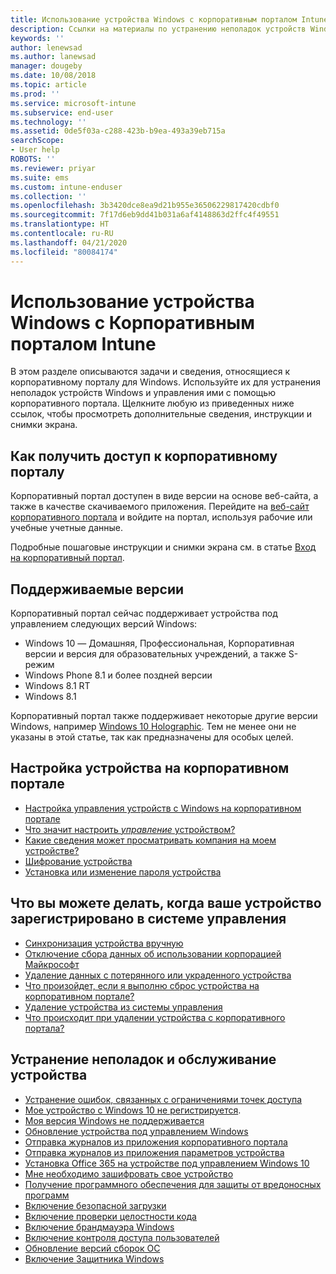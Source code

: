 ```yaml
---
title: Использование устройства Windows с корпоративным порталом Intune | Документы Майкрософт
description: Ссылки на материалы по устранению неполадок устройств Windows и управлению ими с помощью Корпоративного портала
keywords: ''
author: lenewsad
ms.author: lanewsad
manager: dougeby
ms.date: 10/08/2018
ms.topic: article
ms.prod: ''
ms.service: microsoft-intune
ms.subservice: end-user
ms.technology: ''
ms.assetid: 0de5f03a-c288-423b-b9ea-493a39eb715a
searchScope:
- User help
ROBOTS: ''
ms.reviewer: priyar
ms.suite: ems
ms.custom: intune-enduser
ms.collection: ''
ms.openlocfilehash: 3b3420dce8ea9d21b955e36506229817420cdbf0
ms.sourcegitcommit: 7f17d6eb9dd41b031a6af4148863d2ffc4f49551
ms.translationtype: HT
ms.contentlocale: ru-RU
ms.lasthandoff: 04/21/2020
ms.locfileid: "80084174"
---
```

# <a name="using-your-windows-device-with-intune-company-portal"></a>Использование устройства Windows с Корпоративным порталом Intune

В этом разделе описываются задачи и сведения, относящиеся к корпоративному порталу для Windows. Используйте их для устранения неполадок устройств Windows и управления ими с помощью корпоративного портала. Щелкните любую из приведенных ниже ссылок, чтобы просмотреть дополнительные сведения, инструкции и снимки экрана.  

## <a name="how-to-get-company-portal"></a>Как получить доступ к корпоративному порталу
Корпоративный портал доступен в виде версии на основе веб-сайта, а также в качестве скачиваемого приложения. Перейдите на [веб-сайт корпоративного портала](https://go.microsoft.com/fwlink/?linkid=2010980) и войдите на портал, используя рабочие или учебные учетные данные.  

Подробные пошаговые инструкции и снимки экрана см. в статье [Вход на корпоративный портал](https://docs.microsoft.com/mem/intune/user-help/sign-in-to-the-company-portal).

## <a name="supported-versions"></a>Поддерживаемые версии

Корпоративный портал сейчас поддерживает устройства под управлением следующих версий Windows:

* Windows 10 — Домашняя, Профессиональная, Корпоративная версии и версия для образовательных учреждений, а также S-режим
* Windows Phone 8.1 и более поздней версии
* Windows 8.1 RT
* Windows 8.1

Корпоративный портал также поддерживает некоторые другие версии Windows, например [Windows 10 Holographic](https://www.microsoft.com/hololens). Тем не менее они не указаны в этой статье, так как предназначены для особых целей.

## <a name="set-up-your-device-in-the-company-portal"></a>Настройка устройства на корпоративном портале
- [Настройка управления устройств с Windows на корпоративном портале](windows-enrollment-company-portal.md)  
- [Что значит настроить *управление* устройством?](what-happens-if-you-install-the-company-portal-app-and-enroll-your-device-in-intune-windows.md)
- [Какие сведения может просматривать компания на моем устройстве?](what-info-can-your-company-see-when-you-enroll-your-device-in-intune.md)
- [Шифрование устройства](encrypt-your-device-windows.md)
- [Установка или изменение пароля устройства](set-or-change-your-password-windows.md)

## <a name="things-you-can-do-after-your-device-is-enrolled-in-management"></a>Что вы можете делать, когда ваше устройство зарегистрировано в системе управления
- [Синхронизация устройства вручную](sync-your-device-manually-windows.md)
- [Отключение сбора данных об использовании корпорацией Майкрософт](turn-off-microsoft-usage-data-collection-windows.md)
- [Удаление данных с потерянного или украденного устройства](reset-erase-your-device-cpwebsite.md)
- [Что произойдет, если я выполню сброс устройства на корпоративном портале?](what-happens-if-you-reset-your-device-using-the-company-portal-windows.md)
- [Удаление устройства из системы управления](unenroll-your-device-from-intune-windows.md)
- [Что происходит при удалении устройства с корпоративного портала?](what-happens-if-you-unenroll-your-device-from-intune-windows.md)

## <a name="troubleshoot-and-maintain-your-device"></a>Устранение неполадок и обслуживание устройства
* [Устранение ошибок, связанных с ограничениями точек доступа](resolve-access-point-restrictions.md)
* [Мое устройство с Windows 10 не регистрируется](troubleshoot-your-windows-10-device-windows.md).
* [Моя версия Windows не поддерживается](your-windows-version-isnt-yet-supported.md)
* [Обновление устройства под управлением Windows](you-need-to-update-your-windows-device.md)
* [Отправка журналов из приложения корпоративного портала](send-logs-to-your-it-admin-cp-windows.md)
* [Отправка журналов из приложения параметров устройства](send-logs-to-your-it-admin-settings-windows.md)
* [Установка Office 365 на устройстве под управлением Windows 10](install-office-windows.md)
* [Мне необходимо зашифровать свое устройство](you-need-to-enable-windows-encryption.md)
* [Получение программного обеспечения для защиты от вредоносных программ](your-device-needs-antimalware-software.md)
* [Включение безопасной загрузки](you-need-to-enable-secure-boot-windows.md)
* [Включение проверки целостности кода](you-need-to-enable-code-integrity.md)
* [Включение брандмауэра Windows](you-need-to-enable-defender-firewall-windows.md)
* [Включение контроля доступа пользователей](you-need-to-enable-uac-windows.md)
* [Обновление версий сборок ОС](you-need-to-update-os-build-version-windows.md)
* [Включение Защитника Windows](turn-on-defender-windows.md)

